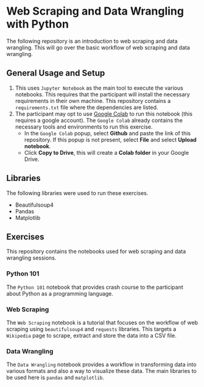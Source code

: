 # Web Scraping and Data Wrangling with Python

The following repository is an introduction to web scraping and data wrangling. This will go over the basic workflow of web scraping and data wrangling.

## General Usage and Setup
1. This uses `Jupyter Notebook` as the main tool to execute the various notebooks. This requires that the participant will install the necessary requirements in their own machine. This repository contains a `requirements.txt` file where the dependencies are listed.
2. The participant may opt to use [Google Colab](https://colab.research.google.com/) to run this notebook (this requires a google account). The `Google Colab` already contains the necessary tools and environments to run this exercise. 
   - In the `Google Colab` popup, select **Github** and paste the link of this repository. If this popup is not present, select **File** and select **Upload notebook**.
   - Click **Copy to Drive**, this will create a **Colab folder** in your Google Drive.

## Libraries
The following libraries were used to run these exercises.
- Beautifulsoup4
- Pandas
- Matplotlib

## Exercises
This repository contains the notebooks used for web scraping and data wrangling sessions. 

### Python 101
The `Python 101` notebook that provides crash course to the participant about Python as a programming language.

### Web Scraping
The `Web Scraping` notebook is a tutorial that focuses on the workflow of web scraping using `beautifulsoup4` and `requests` libraries. This targets a `Wikipedia` page to scrape, extract and store the data into a CSV file.

### Data Wrangling
The `Data Wrangling` notebook provides a workflow in transforming data into various formats and also a way to visualize these data. The main libraries to be used here is `pandas` and `matplotlib`. 